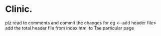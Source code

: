 # Clinic.
plz read te comments and commit the changes
for eg <--add header file> add the total header file from index.html to Tae particular page
